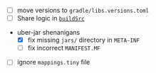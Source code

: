 - [ ] move versions to `gradle/libs.versions.toml` 
- [ ] Share logic in [`buildSrc`](https://docs.gradle.org/current/userguide/sharing_build_logic_between_subprojects.html#sec:using_buildsrc)
- uber-jar shenanigans
  - [x] fix missing `jars/` directory in `META-INF`
  - [ ] fix incorrect `MANIFEST.MF`
- [ ] ignore `mappings.tiny` file
